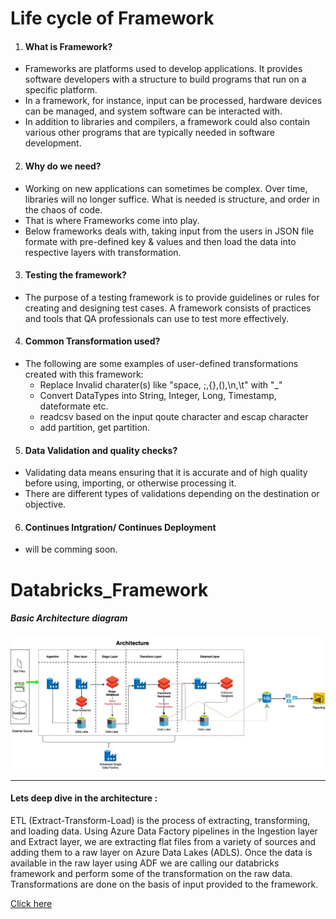 # Life cycle of Framework

1. #### What is Framework?
  * Frameworks are platforms used to develop applications. It provides software developers with a structure to build programs that run on a specific platform. 
  * In a framework, for instance, input can be processed, hardware devices can be managed, and system software can be interacted with.
  * In addition to libraries and compilers, a framework could also contain various other programs that are typically needed in software development.
  
2. #### Why do we need?
  * Working on new applications can sometimes be complex. Over time, libraries will no longer suffice. What is needed is structure, and order in the chaos of code. 
  * That is where Frameworks come into play. 
  * Below frameworks deals with, taking input from the users in JSON file formate with pre-defined key & values and then load the data into respective layers with transformation.  
3. #### Testing the framework?
  * The purpose of a testing framework is to provide guidelines or rules for creating and designing test cases. A framework consists of practices and tools that QA professionals can use to test more effectively.
4. #### Common Transformation used? 
  * The following are some examples of user-defined transformations created with this framework:
    - Replace Invalid charater(s) like "space, ;,{},(),\n,\t" with "_"
    - Convert DataTypes into String, Integer, Long, Timestamp, dateformate etc.
    - readcsv based on the input qoute character and escap character
    - add partition, get partition.
5. #### Data Validation and quality checks?
  * Validating data means ensuring that it is accurate and of high quality before using, importing, or otherwise processing it. 
  * There are different types of validations depending on the destination or objective. 
    
6. #### Continues Intgration/ Continues Deployment
  * will be comming soon.

# Databricks_Framework

##### Basic Architecture diagram

![Sample Architecture](images/Architecture_diagram.jpg "Basic Architecture Diagram")


______

#### Lets deep dive in the architecture :

ETL (Extract-Transform-Load) is the process of extracting, transforming, and loading data. Using Azure Data Factory pipelines in the Ingestion layer and Extract layer, we are extracting flat files from a variety of sources and adding them to a raw layer on Azure Data Lakes (ADLS). Once the data is available in the raw layer using ADF we are calling our databricks framework and perform some of the transformation on the raw data. Transformations are done on the basis of input provided to the framework.


[Click here](https://github.com/nhatode/databricks_framework/tree/main/Databricks-Version)
